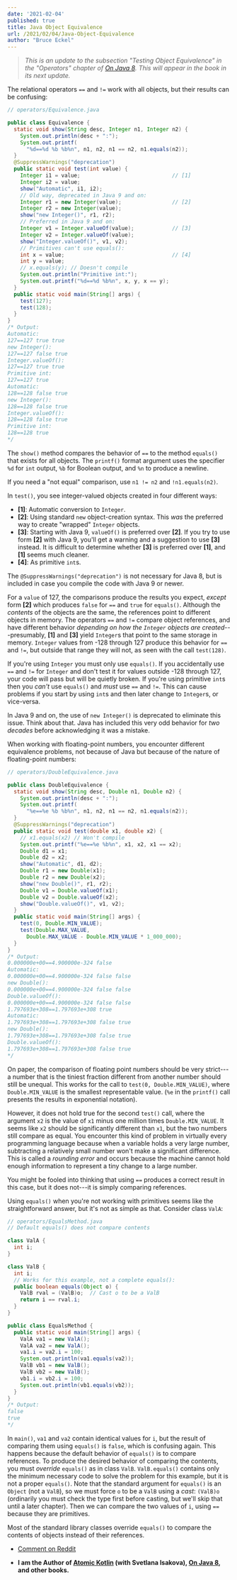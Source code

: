 ```yaml
---
date: '2021-02-04'
published: true
title: Java Object Equivalence
url: /2021/02/04/Java-Object-Equivalence
author: "Bruce Eckel"
---
```


> *This is an update to the subsection "Testing Object Equivalence" in the
> "Operators" chapter of [On Java 8](http://www.OnJava8.com). This will appear in
> the book in its next update.*

The relational operators `==` and `!=` work with all objects, but their results
can be confusing:

```java
// operators/Equivalence.java

public class Equivalence {
  static void show(String desc, Integer n1, Integer n2) {
    System.out.println(desc + ":");
    System.out.printf(
      "%d==%d %b %b%n", n1, n2, n1 == n2, n1.equals(n2));
  }
  @SuppressWarnings("deprecation")
  public static void test(int value) {
    Integer i1 = value;                             // [1]
    Integer i2 = value;
    show("Automatic", i1, i2);
    // Old way, deprecated in Java 9 and on:
    Integer r1 = new Integer(value);                // [2]
    Integer r2 = new Integer(value);
    show("new Integer()", r1, r2);
    // Preferred in Java 9 and on:
    Integer v1 = Integer.valueOf(value);            // [3]
    Integer v2 = Integer.valueOf(value);
    show("Integer.valueOf()", v1, v2);
    // Primitives can't use equals():
    int x = value;                                  // [4]
    int y = value;
    // x.equals(y); // Doesn't compile
    System.out.println("Primitive int:");
    System.out.printf("%d==%d %b%n", x, y, x == y);
  }
  public static void main(String[] args) {
    test(127);
    test(128);
  }
}
/* Output:
Automatic:
127==127 true true
new Integer():
127==127 false true
Integer.valueOf():
127==127 true true
Primitive int:
127==127 true
Automatic:
128==128 false true
new Integer():
128==128 false true
Integer.valueOf():
128==128 false true
Primitive int:
128==128 true
*/
```

The `show()` method compares the behavior of `==` to the method `equals()` that
exists for all objects. The `printf()` format argument uses the specifier `%d`
for `int` output, `%b` for Boolean output, and `%n` to produce a newline.

If you need a "not equal" comparison, use `n1 != n2` and  `!n1.equals(n2)`.

In `test()`, you see integer-valued objects created in four different ways:

- **[1]**: Automatic conversion to `Integer`.
- **[2]**: Using standard `new` object-creation syntax. This *was* the preferred
  way to create "wrapped" `Integer` objects.
- **[3]**: Starting with Java 9, `valueOf()` is preferred over **[2]**. If you
  try to use form **[2]** with Java 9, you'll get a warning and a suggestion to
  use **[3]** instead. It is difficult to determine whether **[3]** is preferred
  over **[1]**, and **[1]** seems much cleaner.
- **[4]**: As primitive `int`s.

The `@SuppressWarnings("deprecation")` is not necessary for Java 8, but is
included in case you compile the code with Java 9 or newer.

For a `value` of 127, the comparisons produce the results you expect, *except*
form **[2]** which produces `false` for `==` and `true` for `equals()`. Although
the *contents* of the objects are the same, the references point to different
objects in memory. The operators `==` and `!=` compare object references, and
have different behavior *depending on how the `Integer` objects are
created*---presumably, **[1]** and **[3]** yield `Integer`s that point to the
same storage in memory. `Integer` values from -128 through 127 produce this
behavior for `==` and `!=`, but outside that range they will not, as seen with
the call `test(128)`.

If you're using `Integer` you must only use `equals()`. If you accidentally use
`==` and `!=` for `Integer` and don't test it for values outside -128 through
127, your code will pass but will be quietly broken. If you're using primitive
`int`s then you *can't* use `equals()` and *must* use `==` and `!=`. This can
cause problems if you start by using `int`s and then later change to `Integer`s,
or vice-versa.

In Java 9 and on, the use of `new Integer()` is deprecated to eliminate this
issue. Think about that. Java has included this very odd behavior for *two
decades* before acknowledging it was a mistake.

When working with floating-point numbers, you encounter different equivalence
problems, not because of Java but because of the nature of floating-point
numbers:

```java
// operators/DoubleEquivalence.java

public class DoubleEquivalence {
  static void show(String desc, Double n1, Double n2) {
    System.out.println(desc + ":");
    System.out.printf(
      "%e==%e %b %b%n", n1, n2, n1 == n2, n1.equals(n2));
  }
  @SuppressWarnings("deprecation")
  public static void test(double x1, double x2) {
    // x1.equals(x2) // Won't compile
    System.out.printf("%e==%e %b%n", x1, x2, x1 == x2);
    Double d1 = x1;
    Double d2 = x2;
    show("Automatic", d1, d2);
    Double r1 = new Double(x1);
    Double r2 = new Double(x2);
    show("new Double()", r1, r2);
    Double v1 = Double.valueOf(x1);
    Double v2 = Double.valueOf(x2);
    show("Double.valueOf()", v1, v2);
  }
  public static void main(String[] args) {
    test(0, Double.MIN_VALUE);
    test(Double.MAX_VALUE,
      Double.MAX_VALUE - Double.MIN_VALUE * 1_000_000);
  }
}
/* Output:
0.000000e+00==4.900000e-324 false
Automatic:
0.000000e+00==4.900000e-324 false false
new Double():
0.000000e+00==4.900000e-324 false false
Double.valueOf():
0.000000e+00==4.900000e-324 false false
1.797693e+308==1.797693e+308 true
Automatic:
1.797693e+308==1.797693e+308 false true
new Double():
1.797693e+308==1.797693e+308 false true
Double.valueOf():
1.797693e+308==1.797693e+308 false true
*/
```

On paper, the comparison of floating point numbers should be very strict---a
number that is the tiniest fraction different from another number should still
be unequal. This works for the call to `test(0, Double.MIN_VALUE)`, where
`Double.MIN_VALUE` is the smallest representable value. (`%e` in the `printf()`
call presents the results in exponential notation).

However, it does not hold true for the second `test()` call, where the argument
`x2` is the value of `x1` minus one million times `Double.MIN_VALUE`. It seems
like `x2` should be significantly different than `x1`, but the two numbers still
compare as equal. You encounter this kind of problem in virtually every
programming language because when a variable holds a very large number,
subtracting a relatively small number won't make a significant difference. This
is called a *rounding error* and occurs because the machine cannot hold enough
information to represent a tiny change to a large number.

You might be fooled into thinking that using `==` produces a correct result in
this case, but it does not---it is simply comparing references.

Using `equals()` when you're not working with primitives seems like the
straightforward answer, but it's not as simple as that. Consider class `ValA`:

```java
// operators/EqualsMethod.java
// Default equals() does not compare contents

class ValA {
  int i;
}

class ValB {
  int i;
  // Works for this example, not a complete equals():
  public boolean equals(Object o) {
    ValB rval = (ValB)o;  // Cast o to be a ValB
    return i == rval.i;
  }
}

public class EqualsMethod {
  public static void main(String[] args) {
    ValA va1 = new ValA();
    ValA va2 = new ValA();
    va1.i = va2.i = 100;
    System.out.println(va1.equals(va2));
    ValB vb1 = new ValB();
    ValB vb2 = new ValB();
    vb1.i = vb2.i = 100;
    System.out.println(vb1.equals(vb2));
  }
}
/* Output:
false
true
*/
```

In `main()`, `va1` and `va2` contain identical values for `i`, but the result of
comparing them using `equals()` is `false`, which is confusing again. This
happens because the default behavior of `equals()` is to compare references. To
produce the desired behavior of comparing the contents, you must *override*
`equals()` as in class `ValB`. `ValB.equals()` contains only the minimum
necessary code to solve the problem for this example, but it is not a proper
`equals()`. Note that the standard argument for `equals()` is an `Object` (not a
`ValB`), so we must force `o` to be a `ValB` using a *cast*: `(ValB)o`
(ordinarily you must check the type first before casting, but we'll skip that
until a later chapter). Then we can compare the two values of `i`, using `==`
because they are primitives.

Most of the standard library classes override `equals()` to compare the contents
of objects instead of their references.

- [Comment on Reddit](https://www.reddit.com/r/java/comments/lch3s9/java_object_equivalence/)

- **I am the Author of [Atomic Kotlin](https://www.atomickotlin.com/)
(with Svetlana Isakova), [On Java 8](https://www.onjava8.com/), and other books.**
